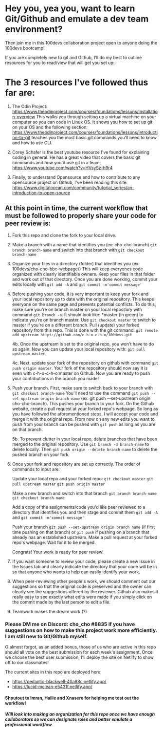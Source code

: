 # Hey you, yea you, want to learn Git/Github and emulate a dev team environment?

Then join me in this 100devs collaboration project open to anyone doing the 100devs bootcamp!

If you are completely new to git and Github, I'll do my best to outline resources for you to read/view that will get you set up:

# The 3 resources I've followed thus far are:

1. The Odin Project: https://www.theodinproject.com/courses/foundations/lessons/installation-overview
This walks you through setting up a virtual machine on your computer so you can code in Linux OS. It shows you how to set up git on your OS and the following section: https://www.theodinproject.com/courses/foundations/lessons/introduction-to-git teaches you the most basic git commands you'll need to know and how to use CLI. 

2. Corey Schafer is the best youtube resource I've found for explaining coding in general. He has a great video that covers the basic git commands and how you'd use git in a team: https://www.youtube.com/watch?v=HVsySz-h9r4

3. Finally, to understand Opensource and how to contribute to any opensource project on Github, I've been reading this site: https://www.digitalocean.com/community/tutorial_series/an-introduction-to-open-source

## At this point in time, the current workflow that must be followed to properly share your code for peer review is:

1. Fork this repo and clone the fork to your local drive. 

2. Make a branch with a name that identifies you (ex: cho-cho-branch) `git branch branch-name` and switch into that branch with `git checkout branch-name`

3. Organize your files in a directory (folder) that identifies you (ex: 100devs/cho-cho-bbc-webpage/) This will keep everyones code organized with clearly identifiable owners. Keep your files in that folder and work out of that directory. Once you are done working, commit your edits locally with `git add -A` and `git commit -m'commit message'`

4. Before pushing your code, it is very important to keep your fork and your local repository up to date with the original repository. This keeps everyone on the same page and prevents potential conflicts. To do this, make sure you're on branch master on your local repository with command `git branch -a`. It should look like: *master (in green) to indicate you're on branch master. Use `git checkout master` to switch to master if you're on a different branch. Pull (update) your forked repository from this repo. This is done with the git command: `git remote add upstream https://github.com/c-h-o-c-h-o/100devs.git`  

    4b. 
    Once the upstream is set to the original repo, you won't have to do so again. Now you can update your local repository with: `git pull upstream master`  

    4c.
    Next, update your fork of the repository on github with command `git push origin master`. Your fork of the repository should now say it is even with c-h-o-c-h-o:master on Github. Now you are ready to push your contributions in the branch you made!
        
5. Push your branch. First, make sure to switch back to your branch with `git checkout branch-name` You'll need to use the command `git push --set-upstream origin branch-name` (ex: git push --set-upstream origin cho-cho-branch). This pushes your branch to your fork. On the Github website, create a pull request at your forked repo's webpage. So long as you have followed the aforementioned steps, I will accept your code and merge it with the original repo. From now on any new edits you want to push from your branch can be pushed with `git push` as long as you are on that branch.  

    5b. 
    To prevent clutter in your local repo, delete branches that have been merged to the original repository. Use `git branch -d branch-name` to delete locally. Then `git push origin --delete branch-name` to delete the pushed branch on your fork. 
        
6. Once your fork and repository are set up correctly. The order of commands to input are:  
    
    Update your local repo and your forked repo: `git checkout master` `git pull upstream master` `git push origin master`  

    Make a new branch and switch into that branch `git branch branch-name` `git checkout branch-name`  

    Add a copy of the assignments/code you'd like peer reviewed to a directory that identifies you and then stage and commit them `git add -A` and `git commit -m'commit message'`  

    Push your branch `git push --set-upstream origin branch name` (if first time pushing on that branch) or `git push` if pushing on a branch that already has an established upstream. Make a pull request at your forked repo's webpage. Wait for it to be merged.  
      
    Congrats! Your work is ready for peer review! 


7. If you want someone to review your code, please create a new Issue in the Issues tab and clearly indicate the directory that your code will be in so that anyone who wants to help can easily identify your work. 

8. When peer-reviewing other people's work, we should comment out our suggestions so that the original code is preserved and the owner can clearly see the suggestions offered by the reviewer. Github also makes it really easy to see exactly what edits were made if you simply click on the commit made by the last person to edit a file. 

9. Teamwork makes the dream work (?)


### Please DM me on Discord: cho_cho #8835 if you have suggestions on how to make this project work more efficiently. I am still new to Git/Github myself.

O almost forgot, as an added bonus, those of us who are active in this repo should all vote on the best submission for each week's assignment. Once we choose the best user submission, I'll deploy the site on Netlify to show off to our classmates!

The current sites in this repo are deployed here: 
* https://pedantic-blackwell-40a88c.netlify.app/
* https://lucid-mclean-e5431f.netlify.app/

#### Shoutout to Imran, Hailie and Xnasero for helping me test out the workflow!

##### Will look into making an organization for this repo once we have enough collaborators so we can designate roles and better emulate a professional workflow
